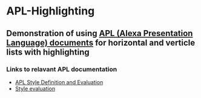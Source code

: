 # APL-Highlighting

## Demonstration of using [APL (Alexa Presentation Language) documents](https://developer.amazon.com/docs/alexa-presentation-language/apl-overview.html) for horizontal and verticle lists with highlighting

### Links to relavant APL documentation

* [APL Style Definition and Evaluation](https://developer.amazon.com/docs/alexa-presentation-language/apl-style-definition-and-evaluation.html)
* [Style evaluation](https://developer.amazon.com/docs/alexa-presentation-language/apl-style-definition-and-evaluation.html#style-evaluation)
